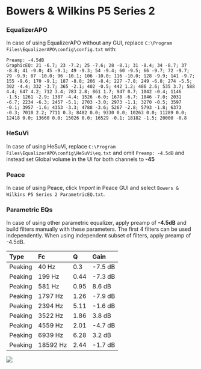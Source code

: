 # Bowers & Wilkins P5 Series 2

### EqualizerAPO
In case of using EqualizerAPO without any GUI, replace `C:\Program Files\EqualizerAPO\config\config.txt`
with:
```
Preamp: -4.5dB
GraphicEQ: 21 -6.7; 23 -7.2; 25 -7.6; 28 -8.1; 31 -8.4; 34 -8.7; 37 -8.8; 41 -9.0; 45 -9.1; 49 -9.3; 54 -9.4; 60 -9.5; 66 -9.7; 72 -9.7; 79 -9.9; 87 -10.0; 96 -10.1; 106 -10.0; 116 -10.0; 128 -9.9; 141 -9.7; 155 -9.6; 170 -9.1; 187 -8.8; 206 -8.4; 227 -7.8; 249 -6.8; 274 -5.5; 302 -4.4; 332 -3.7; 365 -2.1; 402 -0.5; 442 1.2; 486 2.6; 535 3.7; 588 4.4; 647 4.2; 712 3.4; 783 2.8; 861 1.7; 947 0.7; 1042 -0.4; 1146 -1.5; 1261 -2.9; 1387 -4.4; 1526 -6.0; 1678 -6.7; 1846 -7.0; 2031 -6.7; 2234 -6.3; 2457 -5.1; 2703 -3.0; 2973 -1.1; 3270 -0.5; 3597 -0.1; 3957 -1.6; 4353 -3.3; 4788 -3.6; 5267 -2.8; 5793 -1.8; 6373 -0.3; 7010 2.2; 7711 0.3; 8482 0.0; 9330 0.0; 10263 0.0; 11289 0.0; 12418 0.0; 13660 0.0; 15026 0.0; 16529 -0.1; 18182 -1.5; 20000 -0.8
```

### HeSuVi
In case of using HeSuVi, replace `C:\Program Files\EqualizerAPO\config\HeSuVi\eq.txt` and omit `Preamp:
-4.5dB` and instead set Global volume in the UI for both channels to **-45**

### Peace
In case of using Peace, click *Import* in Peace GUI and select `Bowers & Wilkins P5 Series 2 ParametricEQ.txt`.

### Parametric EQs
In case of using other parametric equalizer, apply preamp of **-4.5dB** and build filters manually
with these parameters. The first 4 filters can be used independently.
When using independent subset of filters, apply preamp of -4.5dB.

| Type    | Fc       |    Q | Gain    |
|:--------|:---------|:-----|:--------|
| Peaking | 40 Hz    | 0.3  | -7.5 dB |
| Peaking | 199 Hz   | 0.44 | -7.3 dB |
| Peaking | 581 Hz   | 0.95 | 8.6 dB  |
| Peaking | 1797 Hz  | 1.26 | -7.9 dB |
| Peaking | 2394 Hz  | 5.11 | -1.6 dB |
| Peaking | 3522 Hz  | 1.86 | 3.8 dB  |
| Peaking | 4559 Hz  | 2.01 | -4.7 dB |
| Peaking | 6939 Hz  | 6.28 | 3.2 dB  |
| Peaking | 18592 Hz | 2.44 | -1.7 dB |

![](https://raw.githubusercontent.com/jaakkopasanen/AutoEq/master/results/innerfidelity/sbaf-serious/Bowers%20&%20Wilkins%20P5%20Series%202/Bowers%20&%20Wilkins%20P5%20Series%202.png)